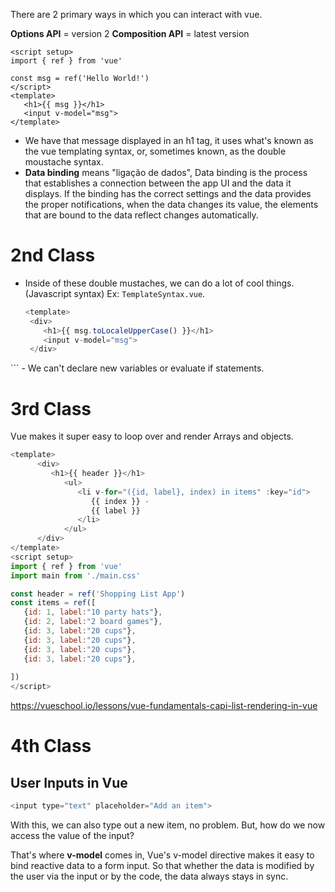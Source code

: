 
There are 2 primary ways in which you can interact with vue.

**Options API** = version 2
**Composition API** = latest version

```JS
<script setup>
import { ref } from 'vue'

const msg = ref('Hello World!')
</script>
<template>
   <h1>{{ msg }}</h1>
   <input v-model="msg">
</template>
```
- We have that message displayed in an h1 tag, it uses what's known as the vue templating syntax, or, sometimes known, as the double moustache syntax.
- **Data binding** means "ligação de dados", Data binding is the process that establishes a connection between the app UI and the data it displays. If the binding has the correct settings and the data provides the proper notifications, when the data changes its value, the elements that are bound to the data reflect changes automatically.

# 2nd Class
- Inside of these double mustaches, we can do a lot of cool things.(Javascript syntax) Ex: `TemplateSyntax.vue`.
  ```Javascript
  <template>
   <div>
      <h1>{{ msg.toLocaleUpperCase() }}</h1>
      <input v-model="msg">
   </div>
</template>
<script>
export default {
   name: "TemplateSyntax",
      data() {
         return {
            msg: ""
         }
      }    
   }
</script>
  ```
- We can't declare new variables or evaluate if statements.

# 3rd Class
Vue makes it super easy to loop over and  render Arrays and objects.
```javascript
<template>
      <div>
         <h1>{{ header }}</h1>
            <ul>
               <li v-for="({id, label}, index) in items" :key="id">
                  {{ index }} -
                  {{ label }}
               </li>
            </ul>
      </div>
</template>
<script setup>
import { ref } from 'vue'
import main from './main.css'

const header = ref('Shopping List App')
const items = ref([
   {id: 1, label:"10 party hats"},
   {id: 2, label:"2 board games"},
   {id: 3, label:"20 cups"},
   {id: 3, label:"20 cups"},
   {id: 3, label:"20 cups"},
   {id: 3, label:"20 cups"},
   
])
</script>
```
https://vueschool.io/lessons/vue-fundamentals-capi-list-rendering-in-vue

# 4th Class
## User Inputs in Vue

```javascript
<input type="text" placeholder="Add an item">
```
With this, we can also type out a new item, no problem.
But, how do we now access the value of the input?

That's where **v-model** comes in, Vue's v-model directive makes it easy to bind reactive data to a form input.
So that whether the data is modified by the user via the input or by the code, the data always stays in sync.
